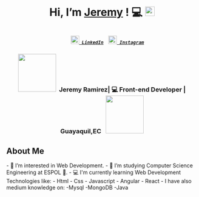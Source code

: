 
<div align="center">
 <h1>Hi, I’m <a href="#">Jeremy</a> ! 💻 <img src="https://media.giphy.com/media/hvRJCLFzcasrR4ia7z/giphy.gif" width="25px"></h1>
</div>

<h5 align="center">
  <code>
    <a href="https://www.linkedin.com/in/jeremy-ramirez-galeotti-0611ba20b/" title="LinkedIn Profile"><img width="22" src="https://github.com/zumrudu-anka/zumrudu-anka/blob/master/images/linkedin.svg"> LinkedIn</a></code>&nbsp; &nbsp;
  <code><a href="https://www.instagram.com/jererami21/" title="Instagram Profile"><img width="22" src="https://github.com/zumrudu-anka/zumrudu-anka/blob/master/images/instagram.svg"> Instagram</a></code>
</h5>



<div align="center">
<h3> <img src="https://media.giphy.com/media/Yx5ns1mSPBle0/giphy.gif" width="100">&nbsp; Jeremy Ramirez| 💻 Front-end Developer | Guayaquil,EC &nbsp; <img src="https://media.giphy.com/media/Yx5ns1mSPBle0/giphy.gif" width="100"></h3>
</div>

<div align="left">
 <h2>About Me</h2>
 <div>
- 👀 I’m interested in Web Development.
- 🌱 I’m studying Computer Science Engineering at ESPOL 🐢.
- 💻 I'm currently learning Web Development Technologies like:
     - Html 
     - Css
     - Javascript
     - Angular
     - React
 - I have also medium knowledge on:
     -Mysql
     -MongoDB
     -Java
     
     
 </div>
 
</div>




